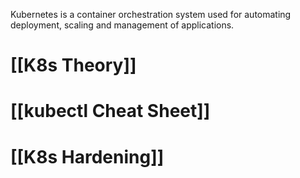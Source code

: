 Kubernetes is a container orchestration system used for automating deployment, scaling and management of applications.

# [[K8s Theory]]
# [[kubectl Cheat Sheet]]
# [[K8s Hardening]]

